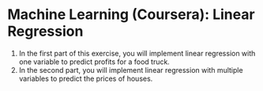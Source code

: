 # Machine Learning (Coursera): Linear Regression
1. In the first part of this exercise, you will implement linear regression with one variable to predict profits for a food truck.
2. In the second part, you will implement linear regression with multiple variables to predict the prices of houses.
